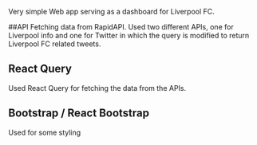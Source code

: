 Very simple Web app serving as a dashboard for Liverpool FC.

##API
Fetching data from RapidAPI. Used two different APIs, one for Liverpool info and one for Twitter in which the query is modified to return Liverpool FC related tweets.

## React Query
Used React Query for fetching the data from the APIs.

## Bootstrap / React Bootstrap
Used for some styling
